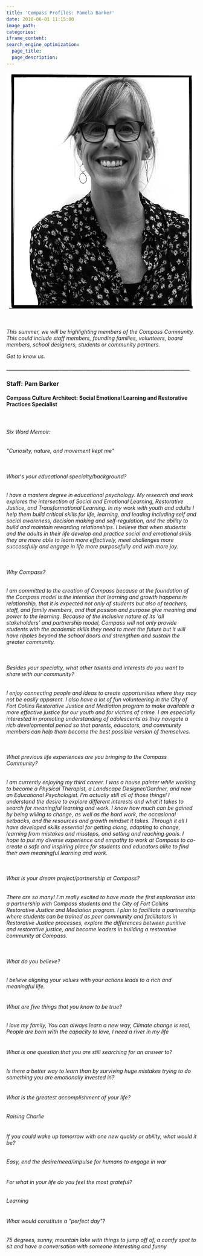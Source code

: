 ```yaml
---
title: 'Compass Profiles: Pamela Barker'
date: 2018-06-01 11:15:00
image_path:
categories:
iframe_content:
search_engine_optimization:
  page_title:
  page_description:
---
```


![](/assets/images/pamphoto.png)

&nbsp;

*This summer, we will be highlighting members of the Compass Community.&nbsp; This could include staff members, founding families, volunteers, board members, school designers, students or community partners.*

*Get to know us.*

\_\_\_\_\_\_\_\_\_\_\_\_\_\_\_\_\_\_\_\_\_\_\_\_\_\_\_\_\_\_\_\_\_\_\_\_\_\_\_\_\_\_\_\_\_\_\_\_\_\_\_\_\_\_\_\_\_\_\_\_\_\_\_\_\_\_\_\_\_\_\_\_\_\_\_\_

### Staff: Pam Barker

#### **Compass Culture Architect: Social Emotional Learning and Restorative Practices Specialist**

#### &nbsp;

###### Six Word Memoir:&nbsp;

*"Curiosity, nature, and movement kept me"*

&nbsp;

###### What's your educational specialty/background?

*I have a masters degree in educational psychology. My research and work explores the intersection of Social and Emotional Learning, Restorative Justice, and Transformational Learning. In my work with youth and adults I help them build critical skills for life, learning, and leading including self and social awareness, decision making and self-regulation, and the ability to build and maintain rewarding relationships. I believe that when students and the adults in their life develop and practice social and emotional skills they are more able to learn more effectively, meet challenges more successfully and engage in life more purposefully and with more joy.*

&nbsp;

###### Why Compass?

*I am committed to the creation of Compass because at the foundation of the Compass model is the intention that learning and growth happens in relationship, that it is expected not only of students but also of teachers, staff, and family members, and that passion and purpose give meaning and power to the learning. Because of the inclusive nature of its 'all stakeholders' and partnership model, Compass will not only provide students with the academic skills they need to meet the future but it will have ripples beyond the school doors and strengthen and sustain the greater community.*

&nbsp;

###### Besides your specialty, what other talents and interests do you want to share with our community?

*I enjoy connecting people and ideas to create opportunities where they may not be easily apparent. I also have a lot of fun volunteering in the City of Fort Collins Restorative Justice and Mediation program to make available a more effective justice for our youth and for victims of crime. I am especially interested in promoting understanding of adolescents as they navigate a rich developmental period so that parents, educators, and community members can help them become the best possible version of themselves.*

&nbsp;

###### What previous life experiences are you bringing to the Compass Community?

*I am currently enjoying my third career. I was a house painter while working to become a Physical Therapist, a Landscape Designer/Gardner, and now an Educational Psychologist. I'm actually still all of those things! I understand the desire to explore different interests and what it takes to search for meaningful learning and work. I know how much can be gained by being willing to change, as well as the hard work, the occasional setbacks, and the resources and growth mindset it takes. Through it all I have developed skills essential for getting along, adapting to change, learning from mistakes and missteps, and setting and reaching goals. I hope to put my diverse experience and empathy to work at Compass to co-create a safe and inspiring place for students and educators alike to find their own meaningful learning and work.*

&nbsp;

###### What is your dream project/partnership at Compass?

*There are so many! I'm really excited to have made the first exploration into a partnership with Compass students and the City of Fort Collins Restorative Justice and Mediation program. I plan to facilitate a partnership where students can be trained as peer community and facilitators in Restorative Justice processes, explore the differences between punitive and restorative justice, and become leaders in building a restorative community at Compass.*

&nbsp;

###### What do you believe?

*I believe aligning your values with your actions leads to a rich and meaningful life.*

###### <br>What are five things that you know to be true?

*I love my family, You can always learn a new way, Climate change is real, People are born with the capacity to love, I need a river in my life*

###### <br>What is one question that you are still searching for an answer to?

*Is there a better way to learn than by surviving huge mistakes trying to do something you are emotionally invested in?*

###### <br>What is the greatest accomplishment of your life?

*Raising Charlie*

###### <br>If you could wake up tomorrow with one new quality or ability, what would it be?

*Easy, end the desire/need/impulse for humans to engage in war*

###### <br>For what in your life do you feel the most grateful?

*Learning*

###### <br>What would constitute a "perfect day"?

*75 degrees, sunny, mountain lake with things to jump off of, a comfy spot to sit and have a conversation with someone interesting and funny*